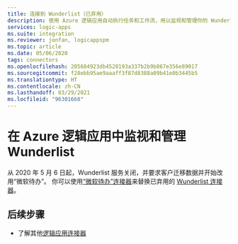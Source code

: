 ```yaml
---
title: 连接到 Wunderlist（已弃用）
description: 使用 Azure 逻辑应用自动执行任务和工作流，用以监视和管理你的 Wunderlist 帐户中的列表、任务、提醒和其他内容
services: logic-apps
ms.suite: integration
ms.reviewer: jonfan, logicappspm
ms.topic: article
ms.date: 05/06/2020
tags: connectors
ms.openlocfilehash: 205684923db4528193a337b2b9b867e356e89017
ms.sourcegitcommit: f28ebb95ae9aaaff3f87d8388a09b41e0b3445b5
ms.translationtype: HT
ms.contentlocale: zh-CN
ms.lasthandoff: 03/29/2021
ms.locfileid: "96301668"
---
```

# <a name="monitor-and-manage-wunderlist-in-azure-logic-apps"></a>在 Azure 逻辑应用中监视和管理 Wunderlist

从 2020 年 5 月 6 日起，Wunderlist 服务关闭，并要求客户迁移数据并开始改用“微软待办”。 你可以使用[“微软待办”连接器](/connectors/todo/)来替换已弃用的 [Wunderlist 连接器](https://preview.flow.microsoft.com/connectors/shared_wunderlist/wunderlist/)。

## <a name="next-steps"></a>后续步骤

* 了解其他[逻辑应用连接器](../connectors/apis-list.md)
